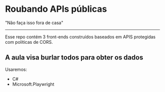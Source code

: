 # Roubando APIs públicas 
"Não faça isso fora de casa"

---
Esse repo contém 3 front-ends construídos baseados em APIS protegidas com politicas de CORS.

A aula visa burlar todos para obter os dados
---

Usaremos:
- C#
- Microsoft.Playwright